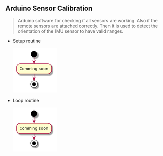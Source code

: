
## Arduino Sensor Calibration

> Arduino software for checking if all sensors are working. Also if the remote sensors are attached correctly. Then it is used to detect the orientation of the IMU sensor to have valid ranges.
- Setup routine

  ![PLANTUML diagram of sensor calibration setup](../out/arduino_uno_sensor_calibration/setup_uml/arduino_uno_sensor_calibration_setup.png?style=centerme)
- Loop routine
 
  ![PLANTUML diagram of sensor calibration setup](../out/arduino_uno_sensor_calibration/loop_uml/arduino_uno_sensor_calibration_loop.png?style=centerme)

